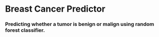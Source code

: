 # Breast Cancer Predictor
### Predicting whether a tumor is benign or malign using random forest classifier.
